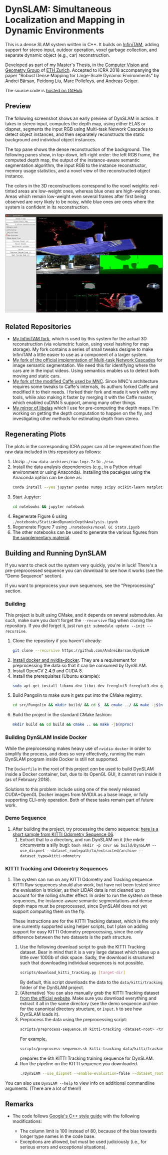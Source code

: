 # DynSLAM: Simultaneous Localization and Mapping in Dynamic Environments

This is a dense SLAM system written in C++. It builds on [InfiniTAM](https://github.com/victorprad/InfiniTAM), adding support
for stereo input, outdoor operation, voxel garbage collection,
and separate dynamic object (e.g., car) reconstruction.

Developed as part of my Master's Thesis, in the [Computer
Vision and Geometry Group](https://cvg.ethz.ch) of [ETH
Zurich](https://ethz.ch). Accepted to ICRA 2018 accompanying
the paper "Robust Dense Mapping for Large-Scale Dynamic 
Environments" by Andrei Bârsan, Peidong Liu, Marc Pollefeys, and Andreas Geiger.

The source code is [hosted on GitHub](https://github.com/AndreiBarsan/DynSLAM).

## Preview

The following screenshot shows an early preview of DynSLAM in action. It
takes in stereo input, computes the depth map, using either ELAS or
dispnet, segments the input RGB using Multi-task Network Cascades to
detect object instances, and then separately reconstructs the static
background and individual object instances.

The top pane shows the dense reconstruction of the background. The
following panes show, in top-down, left-right order: the left RGB frame,
the computed depth map, the output of the instance-aware semantic
segmentation algorithm, the input RGB to the instance reconstructor,
memory usage statistics, and a novel view of the reconstructed object
instance.

The colors in the 3D reconstructions correspond to the voxel weights:
red-tinted areas are low-weight ones, whereas blue ones are high-weight
ones. Areas which remain low-weight even several frames after first
being observed are very likely to be noisy, while blue ones are ones
where the system is confident in its reconstruction.

![DynSLAM GUI screenshot](data/screenshots/dynslam-preview.png)

## Related Repositories

 * [My InfiniTAM fork](https://github.com/AndreiBarsan/InfiniTAM), which
   is used by this system for the actual 3D reconstruction (via
   volumetric fusion, using voxel hashing for map storage). My fork
   contains a series of small tweaks designe to make InfiniTAM a little
   easier to use as a component of a larger system.
 * [My fork of the official implemntation of Multi-task Network Cascades](https://github.com/AndreiBarsan/MNC)
    for image semantic segmentation. We need this for identifying where
    the cars are in the input videos. Using semantics enables us to
    detect both moving and static cars.
 * [My fork of the modified Caffe used by MNC](https://github.com/AndreiBarsan/caffe-mnc). Since MNC's architecture requires
 some tweaks to Caffe's internals, its authors forked Caffe and modified
 it to their needs. I forked their fork and made it work with my tools,
 while also making it faster by merging it with the Caffe master, which
 enabled cuDNN 5 support, among many other things.
  * [My mirror of libelas](https://github.com/AndreiBarsan/libelas-tooling)
  which I use for pre-computing the depth maps. I'm working on getting
  the depth computation to happen on the fly, and investigating other
  methods for estimating depth from stereo.

## Regenerating Plots

The plots in the corresponding ICRA paper can all be regenerated from the raw
data included in this repository as follows:

  1. Unzip `./raw-data-archives/raw-logz.7z` to `./csv`.
  1. Install the data analysis dependencies (e.g., in a Python virtual
     environment or using Anaconda). Installing the pacakges using the Anaconda
     option can be done as:
     ```bash
     conda install --yes jupyter pandas numpy scipy scikit-learn matplotlib seaborn
     ```
  1. Start Jupyter:
     ```bash
     cd notebooks && jupyter notebook
     ```
  1. Regenerate Figure 6 using `./notebooks/StaticAndDynamicDepthAnalysis.ipynb`
  1. Regenerate Figure 7 using `./notebooks/Voxel GC Stats.ipynb`
  1. The other notebooks can be used to generate the various figures from [the
     supplementary material](http://andreibarsan.github.io/dynslam).


## Building and Running DynSLAM

If you want to check out the system very quickly, you're in luck!
There's a pre-preprocessed sequence you can download to see how it works (see 
the "Demo Sequence" section).

If you want to preprocess your own sequences, see the "Preprocessing" section.

### Building 

This project is built using CMake, and it depends on several submodules. 
As such, make sure you don't forget the `--recursive` flag when cloning the 
repository. If you did
forget it, just run `git submodule update --init --recursive`.

 1. Clone the repository if you haven't already:
    ```bash
    git clone --recursive https://github.com/AndreiBarsan/DynSLAM
    ```
 1. [Install docker and nvidia-docker](https://github.com/NVIDIA/nvidia-docker).
    They are a requirement for preprocessing the data so that it can be consumed
    by DynSLAM.
 1. Install OpenCV 2.4.9 and CUDA 8.
 1. Install the prerequisites (Ubuntu example):
    ```bash
    sudo apt-get install libxmu-dev libxi-dev freeglut3 freeglut3-dev glew-utils libglew-dev libglew-dbg libpthread-stubs0-dev binutils-dev libgflags-dev libpng++-dev libeigen3-dev
    ```
 1. Build Pangolin to make sure it gets put into the CMake registry:
    ```bash
    cd src/Pangolin && mkdir build/ && cd $_ && cmake ../ && make -j$(nproc)
    ```
 1. Build the project in the standard CMake fashion:
    ```bash
    mkdir build && cd build && cmake .. && make -j$(nproc)
    ```
    
### Building DynSLAM Inside Docker

While the preprocessing makes heavy use of `nvidia-docker` in order to simplify
the process, and does so very effectively, running the main DynSLAM program 
inside Docker is still not supported.

The `Dockerfile` in the root of this project *can* be used to build DynSLAM 
inside a Docker container, but, due to its OpenGL GUI, it cannot run inside it
(as of February 2018).

Solutions to this problem include using one of the newly released CUDA+OpenGL 
Docker images from NVIDIA as a base image, or fully supporting CLI-only 
operation. Both of these tasks remain part of future work.


### Demo Sequence
 1. After building the project, try processing the demo sequence: 
    [here is a short sample from KITTI Odometry Sequence 06](http://www.cs.toronto.edu/~iab/dynslam/mini-kitti-odometry-seq-06-for-dynslam.7z).
      1. Extract that to a directory, and run DynSLAM on it (the mkdir circumvents a silly bug):
        ```bash
        mkdir -p csv/ && build/DynSLAM --use_dispnet --dataset_root=path/to/extracted/archive --dataset_type=kitti-odometry
        ```

### KITTI Tracking and Odometry Sequences
 1. The system can run on any KITTI Odometry and Tracking sequence. 
    KITTI Raw sequences should also work, but have not been 
    tested since the evaluation is trickier, as their LIDAR data is not cleaned
    up to account for the rolling shutter effect. In order to run the system on
    these sequences, the instance-aware semantic segmentations and dense depth
    maps must be preprocessed, since DynSLAM does not yet support computing them
    on the fly. 
    
    These instructions are for the KITTI Tracking dataset, which is
    the only one currently supported using helper scripts, but I plan on adding
    support for easy KITTI Odometry preprocessing, since the only difference
    between the two datasets is the path structure.
    1. Use the following download script to grab the KITTI Tracking dataset. Bear in mind
       that it is a very large dataset which takes up a little over 100Gb of
       disk space. Sadly, the download is structured such that downloading 
       individual sequences is not possible.
       ```bash
       scripts/download_kitti_tracking.py [target-dir]
       ```
       By default, this script downloads the data to the `data/kitti/tracking`
       folder of the DynSLAM project.
    1. (Alternative) You can also manually grab the KITTI Tracking dataset 
    [from the official website](www.cvlibs.net/datasets/kitti/eval_odometry.php).
    Make sure you download everything and extract it all in the same directory 
    (see the demo sequence archive for the canonical directory structure, or 
    `Input.h` to see how DynSLAM loads it).
    1. Preprocess the data using the preprocessing script:
        ```bash
        scripts/preprocess-sequence.sh kitti-tracking <dataset-root> <training/testing> <number>
        ```
        For example,
        ```bash
        scripts/preprocess-sequence.sh kitti-tracking data/kitti/tracking training 6
        ```
        prepares the 6th KITTI Tracking training sequence for DynSLAM.
    1. Run the pipeline on the KITTI sequence you downloaded.
       ```bash
       ./DynSLAM --use_dispnet --enable-evaluation=false --dataset_root=<dataset-root> --dataset_type=kitti-tracking --kitti_tracking_sequence_id=<number>
       ```
 
 You can also use `DynSLAM --help` to view info on additional commandline arguments. (There are a lot of them!)

## Remarks

  * The code follows
    [Google's C++ style guide](https://google.github.io/styleguide/cppguide.html)
    with the following modifications:

    * The column limit is 100 instead of 80, because of the bias towards
      longer type names in the code base.
    * Exceptions are allowed, but must be used judiciously (i.e., for
      serious errors and exceptional situations).
